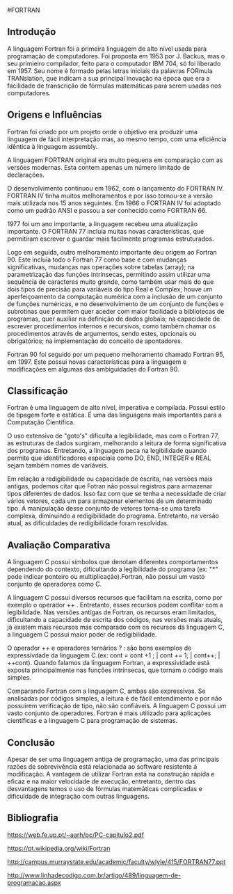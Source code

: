 #FORTRAN

## Introdução
  A linguagem Fortran foi a primeira linguagem de alto nível usada para programação de computadores. Foi proposta em 1953 por J. Backus, mas o seu primieiro compilador, feito para o computador IBM 704, só foi liberado em 1957. Seu nome é formado pelas letras iniciais da palavras FORmula TRANslation, que indicam a sua principal inovação na época que era a facilidade de transcrição de fórmulas matemáticas para serem usadas nos computadores.
  
## Origens e Influências
  Fortran foi criado por um projeto onde o objetivo era produzir uma linguagem de fácil interpretação mas, ao mesmo tempo, com uma eficiência idêntica à linguagem assembly.
  
  A linguagem FORTRAN original era muito pequena em comparação com as versões modernas. Esta contem apenas um número limitado de declarações.

  O desenvolvimento continuou em 1962, com o lançamento do FORTRAN IV. FORTRAN IV tinha muitos melhoramentos e por isso tornou-se a versão mais utilizada nos 15 anos seguintes. Em 1966 o FORTRAN IV foi adoptado como um padrão ANSI e passou a ser conhecido como FORTRAN 66.

  1977 foi um ano importante, a linguagem recebeu uma atualização importante. O FORTRAN 77 incluía muitas novas características, que permitiram escrever e guardar mais facilmente programas estruturados. 
  
  Logo em seguida, outro melhoramento importante deu origem ao Fortran 90. Este incluía todo o Fortran 77 como base e com mudanças significativas, mudanças nas operações sobre tabelas (array); na parametrização das funções intrínsecas, permitindo assim utilizar uma sequência de caracteres muito grande, como também usar mais do que dois tipos de precisão para variáveis do tipo Real e Complex; houve um aperfeiçoamento da computação numérica com a inclusão de um conjunto de funções numéricas, e no desenvolvimento de um conjunto de funções e subrotinas que permitem quer aceder com maior facilidade a bibliotecas de programas, quer auxiliar na definição de dados globais; na capacidade de escrever procedimentos internos e recursivos, como também chamar os procedimentos através de argumentos, sendo estes, opcionais ou obrigatórios; na implementação do conceito de apontadores.
  
  Fortran 90 foi seguido por um pequeno melhoramento chamado Fortran 95, em 1997. Este possui novas características para a  linguagem e modificações em algumas das ambiguidades do Fortran 90.

## Classificação
  Fortran é uma linguagem de alto nível, imperativa e compilada. Possui estilo de tipagem forte e estática. É uma das linguagens mais importantes para a Computação Científica.
  
  O uso extensivo de "goto's" dificulta a legibilidade, mas com o Fortran 77, as estruturas de dados surgiram, melhorando a leitura de forma significativa dos programas. Entretando, a linguagem peca na legibilidade quando permite que identificadores especiais como DO, END, INTEGER e REAL sejam também nomes de variáveis.
  
  Em relação a redigibilidade ou capacidade de escrita, nas versões mais antigas, podemos citar que Fotran não possui registros para armazenar tipos diferentes de dados. Isso faz com que se tenha a necessidade de criar vários vetores, cada um para armazenar elementos de um determinado tipo. A manipulação desse conjunto de vetores torna-se uma tarefa complexa, diminuindo a redigibilidade do programa. Entretanto, na versão atual, as dificuldades de redigibilidade foram resolvidas.

## Avaliação Comparativa
  A linguagem C possui símbolos que denotam diferentes comportamentos dependendo do contexto, dificultando a legibilidade do programa (ex: "*" pode indicar ponteiro ou multiplicação).Fortran, não possui um vasto conjunto de operadores como C. 
  
  A linguagem C possui diversos recursos que facilitam na escrita, como por exemplo o operador ++ . Entretanto, esses recursos podem conflitar com a legibilidade. Nas versões antigas de Fortran, os recursos eram limitados, dificultando a capacidade de escrita dos códigos, nas versões mais atuais, já existem mais recursos mas comparado com os recursos da linguagem C, a linguagem C possui maior poder de redigibilidade.
  
  O operador ++ e operadores ternários ? : são bons exemplos de expressivdade da linguagem C.(ex: cont = cont +1 ;  | cont += 1; | cont++; | ++cont). Quando falamos da linguagem Fortran, a expressividade está exposta principalmente nas funções intrínsecas, que tornam o código mais simples.
  
  
  Comparando Fortran com a linguagem C, ambas são expressivas. Se analisadas por códigos simples, a leitura é de fácil entendimento e por não possuirem verificação de tipo, não são confiáveis. A linguagem C possui um vasto conjunto de operadores.
  Fortran é mais utilizado para aplicações científicas e a linguagem C para programação de sistemas.

## Conclusão
  Apesar de ser uma linguagem antiga de programação, uma das principais razões de sobrevivência está relacionada ao software resistente á modificação. A vantagem de utilizar Fortran está na construção rápida e eficaz e na maior velocidade de execução, entretanto, dentro das desvantagens temos o uso de fórmulas matemáticas complicadas e dificuldade de integração com outras linguagens.

## Bibliografia
https://web.fe.up.pt/~aarh/pc/PC-capitulo2.pdf

https://pt.wikipedia.org/wiki/Fortran

http://campus.murraystate.edu/academic/faculty/wlyle/415/FORTRAN77.ppt

http://www.linhadecodigo.com.br/artigo/489/linguagem-de-programacao.aspx

